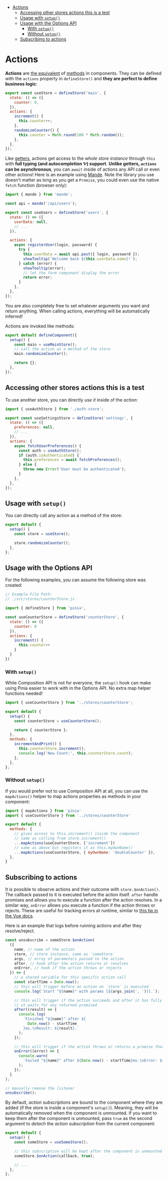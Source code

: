 - [Actions](#actions)
  - [Accessing other stores actions this is a test](#accessing-other-stores-actions-this-is-a-test)
  - [Usage with `setup()`](#usage-with-setup)
  - [Usage with the Options API](#usage-with-the-options-api)
    - [With `setup()`](#with-setup)
    - [Without `setup()`](#without-setup)
  - [Subscribing to actions](#subscribing-to-actions)

# Actions

<VueSchoolLink
  href="https://vueschool.io/lessons/synchronous-and-asynchronous-actions-in-pinia"
  title="Learn all about actions in Pinia"
/>

**Actions** are [the equivalent](https://www.google.com/) of [methods](https://v3.vuejs.org/guide/data-methods.html#methods) in components. They can be defined with the `actions` property in `defineStore()` and **they are perfect to define business logic**:

```js
export const useStore = defineStore('main', {
  state: () => ({
    counter: 0,
  }),
  actions: {
    increment() {
      this.counter++;
    },
    randomizeCounter() {
      this.counter = Math.round(100 * Math.random());
    },
  },
});
```

Like [getters](./getters.md), actions get access to the _whole store instance_ through `this` with **full typing (and autocompletion ✨) support**. **Unlike getters, `actions` can be asynchronous**, you can `await` inside of actions any API call or even other actions! Here is an example using [Mande](https://github.com/posva/mande). Note the library you use doesn't matter as long as you get a `Promise`, you could even use the native `fetch` function (browser only):

```js
import { mande } from 'mande';

const api = mande('/api/users');

export const useUsers = defineStore('users', {
  state: () => ({
    userData: null,
    // ...
  }),

  actions: {
    async registerUser(login, password) {
      try {
        this.userData = await api.post({ login, password });
        showTooltip(`Welcome back ${this.userData.name}!`);
      } catch (error) {
        showTooltip(error);
        // let the form component display the error
        return error;
      }
    },
  },
});
```

You are also completely free to set whatever arguments you want and return anything. When calling actions, everything will be automatically inferred!

Actions are invoked like methods:

```js
export default defineComponent({
  setup() {
    const main = useMainStore();
    // call the action as a method of the store
    main.randomizeCounter();

    return {};
  },
});
```

## Accessing other stores actions this is a test

To use another store, you can directly _use it_ inside of the _action_:

```js
import { useAuthStore } from './auth-store';

export const useSettingsStore = defineStore('settings', {
  state: () => ({
    preferences: null,
    // ...
  }),
  actions: {
    async fetchUserPreferences() {
      const auth = useAuthStore();
      if (auth.isAuthenticated) {
        this.preferences = await fetchPreferences();
      } else {
        throw new Error('User must be authenticated');
      }
    },
  },
});
```

## Usage with `setup()`

You can directly call any action as a method of the store:

```js
export default {
  setup() {
    const store = useStore();

    store.randomizeCounter();
  },
};
```

## Usage with the Options API

<VueSchoolLink
  href="https://vueschool.io/lessons/access-pinia-actions-in-the-options-api"
  title="Access Pinia Getters via the Options API"
/>

For the following examples, you can assume the following store was created:

```js
// Example File Path:
// ./src/stores/counterStore.js

import { defineStore } from 'pinia',

const useCounterStore = defineStore('counterStore', {
  state: () => ({
    counter: 0
  }),
  actions: {
    increment() {
      this.counter++
    }
  }
})
```

### With `setup()`

While Composition API is not for everyone, the `setup()` hook can make using Pinia easier to work with in the Options API. No extra map helper functions needed!

```js
import { useCounterStore } from '../stores/counterStore';

export default {
  setup() {
    const counterStore = useCounterStore();

    return { counterStore };
  },
  methods: {
    incrementAndPrint() {
      this.counterStore.increment();
      console.log('New Count:', this.counterStore.count);
    },
  },
};
```

### Without `setup()`

If you would prefer not to use Composition API at all, you can use the `mapActions()` helper to map actions properties as methods in your component:

```js
import { mapActions } from 'pinia'
import { useCounterStore } from '../stores/counterStore'

export default {
  methods: {
    // gives access to this.increment() inside the component
    // same as calling from store.increment()
    ...mapActions(useCounterStore, ['increment'])
    // same as above but registers it as this.myOwnName()
    ...mapActions(useCounterStore, { myOwnName: 'doubleCounter' }),
  },
}
```

## Subscribing to actions

It is possible to observe actions and their outcome with `store.$onAction()`. The callback passed to it is executed before the action itself. `after` handle promises and allows you to execute a function after the action resolves. In a similar way, `onError` allows you execute a function if the action throws or rejects. These are useful for tracking errors at runtime, similar to [this tip in the Vue docs](https://v3.vuejs.org/guide/tooling/deployment.html#tracking-runtime-errors).

Here is an example that logs before running actions and after they resolve/reject.

```js
const unsubscribe = someStore.$onAction(
  ({
    name, // name of the action
    store, // store instance, same as `someStore`
    args, // array of parameters passed to the action
    after, // hook after the action returns or resolves
    onError, // hook if the action throws or rejects
  }) => {
    // a shared variable for this specific action call
    const startTime = Date.now();
    // this will trigger before an action on `store` is executed
    console.log(`Start "${name}" with params [${args.join(', ')}].`);

    // this will trigger if the action succeeds and after it has fully run.
    // it waits for any returned promised
    after((result) => {
      console.log(
        `Finished "${name}" after ${
          Date.now() - startTime
        }ms.\nResult: ${result}.`
      );
    });

    // this will trigger if the action throws or returns a promise that rejects
    onError((error) => {
      console.warn(
        `Failed "${name}" after ${Date.now() - startTime}ms.\nError: ${error}.`
      );
    });
  }
);

// manually remove the listener
unsubscribe();
```

By default, _action subscriptions_ are bound to the component where they are added (if the store is inside a component's `setup()`). Meaning, they will be automatically removed when the component is unmounted. If you want to keep them after the component is unmounted, pass `true` as the second argument to _detach_ the _action subscription_ from the current component:

```js
export default {
  setup() {
    const someStore = useSomeStore();

    // this subscription will be kept after the component is unmounted
    someStore.$onAction(callback, true);

    // ...
  },
};
```
